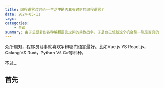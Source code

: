 ```yaml
---
title: 编程语言过时论——生活中是否真有过时的编程语言？
date: 2024-05-11
tags:
categories:
    - 杂谈
summary: 由于总是看到各种编程语言之间的宗教战争，于是自己想趁这个机会聊一聊是否真的存在过时的编程语言。
---
```


众所周知，程序员没事就喜欢争辩哪门语言最好。比如Vue.js VS React.js，Golang VS Rust，Python VS C#等种种。

不过...

## 首先
